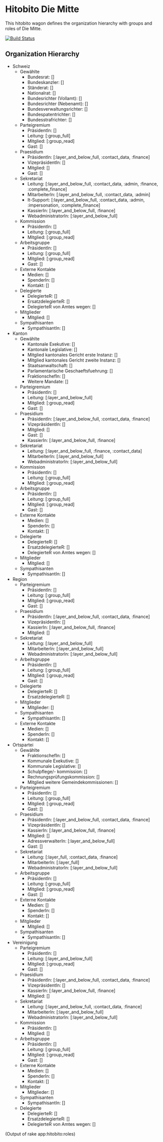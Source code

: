 # Hitobito Die Mitte

This hitobito wagon defines the organization hierarchy with groups and roles of Die Mitte.

[![Build
Status](https://travis-ci.org/hitobito/hitobito_die_mitte.svg)](https://travis-ci.org/hitobito/hitobito_die_mitte)


## Organization Hierarchy

* Schweiz
  * Gewählte
    * Bundesrat: []
    * Bundeskanzler: []
    * Ständerat: []
    * Nationalrat: []
    * Bundesrichter (Vollamt): []
    * Bundesrichter (Nebenamt): []
    * Bundesverwaltungsrichter: []
    * Bundespatentrichter: []
    * Bundesstrafrichter: []
  * Parteigremium
    * PräsidentIn: []
    * Leitung: [:group_full]
    * Mitglied: [:group_read]
    * Gast: []
  * Praesidium
    * PräsidentIn: [:layer_and_below_full, :contact_data, :finance]
    * VizepräsidentIn: []
    * Mitglied: []
    * Gast: []
  * Sekretariat
    * Leitung: [:layer_and_below_full, :contact_data, :admin, :finance, :complete_finance]
    * MitarbeiterIn: [:layer_and_below_full, :contact_data, :admin]
    * It-Support: [:layer_and_below_full, :contact_data, :admin, :impersonation, :complete_finance]
    * KassierIn: [:layer_and_below_full, :finance]
    * WebadministratorIn: [:layer_and_below_full]
  * Kommission
    * PräsidentIn: []
    * Leitung: [:group_full]
    * Mitglied: [:group_read]
  * Arbeitsgruppe
    * PräsidentIn: []
    * Leitung: [:group_full]
    * Mitglied: [:group_read]
    * Gast: []
  * Externe Kontakte
    * Medien: []
    * SpenderIn: []
    * Kontakt: []
  * Delegierte
    * DelegierteR: []
    * ErsatzdelegierteR: []
    * DelegierteR von Amtes wegen: []
  * Mitglieder
    * Mitglied: []
  * Sympathisanten
    * SympathisantIn: []
* Kanton
  * Gewählte
    * Kantonale Exekutive: []
    * Kantonale Legislative: []
    * Mitglied kantonales Gericht erste Instanz: []
    * Mitglied kantonales Gericht zweite Instanz: []
    * Staatsanwaltschaft: []
    * Parlamentarische Geschaeftsfuehrung: []
    * FraktionschefIn: []
    * Weitere Mandate: []
  * Parteigremium
    * PräsidentIn: []
    * Leitung: [:layer_and_below_full]
    * Mitglied: [:group_read]
    * Gast: []
  * Praesidium
    * PräsidentIn: [:layer_and_below_full, :contact_data, :finance]
    * VizepräsidentIn: []
    * Mitglied: []
    * Gast: []
    * KassierIn: [:layer_and_below_full, :finance]
  * Sekretariat
    * Leitung: [:layer_and_below_full, :finance, :contact_data]
    * MitarbeiterIn: [:layer_and_below_full]
    * WebadministratorIn: [:layer_and_below_full]
  * Kommission
    * PräsidentIn: []
    * Leitung: [:group_full]
    * Mitglied: [:group_read]
  * Arbeitsgruppe
    * PräsidentIn: []
    * Leitung: [:group_full]
    * Mitglied: [:group_read]
    * Gast: []
  * Externe Kontakte
    * Medien: []
    * SpenderIn: []
    * Kontakt: []
  * Delegierte
    * DelegierteR: []
    * ErsatzdelegierteR: []
    * DelegierteR von Amtes wegen: []
  * Mitglieder
    * Mitglied: []
  * Sympathisanten
    * SympathisantIn: []
* Region
  * Parteigremium
    * PräsidentIn: []
    * Leitung: [:group_full]
    * Mitglied: [:group_read]
    * Gast: []
  * Praesidium
    * PräsidentIn: [:layer_and_below_full, :contact_data, :finance]
    * VizepräsidentIn: []
    * KassierIn: [:layer_and_below_full, :finance]
    * Mitglied: []
  * Sekretariat
    * Leitung: [:layer_and_below_full]
    * MitarbeiterIn: [:layer_and_below_full]
    * WebadministratorIn: [:layer_and_below_full]
  * Arbeitsgruppe
    * PräsidentIn: []
    * Leitung: [:group_full]
    * Mitglied: [:group_read]
    * Gast: []
  * Delegierte
    * DelegierteR: []
    * ErsatzdelegierteR: []
  * Mitglieder
    * Mitglieder: []
  * Sympathisanten
    * SympathisantIn: []
  * Externe Kontakte
    * Medien: []
    * SpenderIn: []
    * Kontakt: []
* Ortspartei
  * Gewählte
    * FraktionschefIn: []
    * Kommunale Exekutive: []
    * Kommunale Legislative: []
    * Schulpflege/- kommission: []
    * Rechnungsprüfungskommission: []
    * Mitglied weitere Gemeindekommissionen: []
  * Parteigremium
    * PräsidentIn: []
    * Leitung: [:group_full]
    * Mitglied: [:group_read]
    * Gast: []
  * Praesidium
    * PräsidentIn: [:layer_and_below_full, :contact_data, :finance]
    * VizepräsidentIn: []
    * KassierIn: [:layer_and_below_full, :finance]
    * Mitglied: []
    * AdressverwalterIn: [:layer_and_below_full]
    * Gast: []
  * Sekretariat
    * Leitung: [:layer_full, :contact_data, :finance]
    * MitarbeiterIn: [:layer_full]
    * WebadministratorIn: [:layer_and_below_full]
  * Arbeitsgruppe
    * PräsidentIn: []
    * Leitung: [:group_full]
    * Mitglied: [:group_read]
    * Gast: []
  * Externe Kontakte
    * Medien: []
    * SpenderIn: []
    * Kontakt: []
  * Mitglieder
    * Mitglied: []
  * Sympathisanten
    * SympathisantIn: []
* Vereinigung
  * Parteigremium
    * PräsidentIn: []
    * Leitung: [:layer_and_below_full]
    * Mitglied: [:group_read]
    * Gast: []
  * Praesidium
    * PräsidentIn: [:layer_and_below_full, :contact_data, :finance]
    * VizepräsidentIn: []
    * KassierIn: [:layer_and_below_full, :finance]
    * Mitglied: []
  * Sekretariat
    * Leitung: [:layer_and_below_full, :contact_data, :finance]
    * MitarbeiterIn: [:layer_and_below_full]
    * WebadministratorIn: [:layer_and_below_full]
  * Kommission
    * PräsidentIn: []
    * Mitglied: []
  * Arbeitsgruppe
    * PräsidentIn: []
    * Leitung: [:group_full]
    * Mitglied: [:group_read]
    * Gast: []
  * Externe Kontakte
    * Medien: []
    * SpenderIn: []
    * Kontakt: []
  * Mitglieder
    * Mitglieder: []
  * Sympathisanten
    * SympathisantIn: []
  * Delegierte
    * DelegierteR: []
    * ErsatzdelegierteR: []
    * DelegierteR von Amtes wegen: []

(Output of rake app:hitobito:roles)
